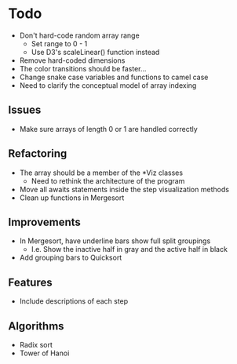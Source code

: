 # Todo

* Don't hard-code random array range
  * Set range to 0 - 1
  * Use D3's scaleLinear() function instead
* Remove hard-coded dimensions
* The color transitions should be faster...
* Change snake case variables and functions to camel case
* Need to clarify the conceptual model of array indexing

## Issues

* Make sure arrays of length 0 or 1 are handled correctly

## Refactoring

* The array should be a member of the *Viz classes
  * Need to rethink the architecture of the program
* Move all awaits statements inside the step visualization methods
* Clean up functions in Mergesort

## Improvements

* In Mergesort, have underline bars show full split groupings
  * I.e. Show the inactive half in gray and the active half in black
* Add grouping bars to Quicksort

## Features

* Include descriptions of each step


## Algorithms

* Radix sort
* Tower of Hanoi